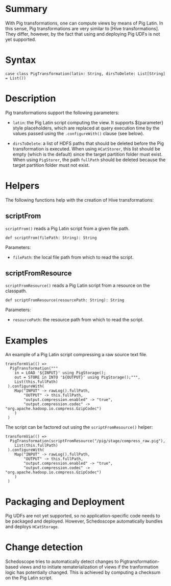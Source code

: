 # Summary

With Pig transformations, one can compute views by means of Pig Latin. In this sense, Pig transformations are very similar to [Hive transformations]. They differ, however, by the fact that using and deploying Pig UDFs is not yet supported.

# Syntax

    case class PigTransformation(latin: String, dirsToDelete: List[String] = List())

# Description

Pig transformations support the following parameters:

* `latin`: the Pig Latin script computing the view. It supports ${parameter} style placeholders, which are replaced at query execution time by the values passed using the `.configureWith()` clause (see below).

* `dirsToDelete`: a list of HDFS paths that should be deleted before the Pig transformation is executed. When using `HCatStorer`, this list should be empty (which is the default) since the target partition folder must exist. When using `PigStorer`, the path `fullPath` should be deleted because the target partition folder must not exist.

# Helpers

The following functions help with the creation of Hive transformations:

## scriptFrom

`scriptFrom()` reads a Pig Latin script from a given file path.

    def scriptFrom(filePath: String): String

Parameters:
* `filePath`: the local file path from which to read the script.

## scriptFromResource

`scriptFromResource()` reads a Pig Latin script from a resource on the classpath.

    def scriptFromResource(resourcePath: String): String

Parameters:

* `resourcePath`: the resource path from which to read the script.

# Examples

An example of a Pig Latin script compressing a raw source text file.

    transformVia(() =>
      PigTransformation("""
        in = LOAD '${INPUT}' using PigStorage();
        out = STORE in INTO '${OUTPUT}' using PigStorage();""",
        List(this.fullPath)
     ).configureWith(
        Map("INPUT" -> rawLog().fullPath,
            "OUTPUT" -> this.fullPath,
            "output.compression.enabled" -> "true",
            "output.compression.codec" -> "org.apache.hadoop.io.compress.GzipCodec")             
        )
     )

The script can be factored out using the `scriptFromResource()` helper:

    transformVia(() =>
      PigTransformation(scriptFromResource("/pig/stage/compress_raw.pig"),
        List(this.fullPath)
     ).configureWith(
        Map("INPUT" -> rawLog().fullPath,
            "OUTPUT" -> this.fullPath,
            "output.compression.enabled" -> "true",
            "output.compression.codec" -> "org.apache.hadoop.io.compress.GzipCodec")             
        )
     )


# Packaging and Deployment

Pig UDFs are not yet supported, so no application-specific code needs to be packaged and deployed. However, Schedoscope automatically bundles and deploys `HCatStorage`.

# Change detection

Schedoscope tries to automatically detect changes to Pigtransformation-based views and to initiate rematerialization of views if the tranformation logic has potentially changed. This is achieved by computing a checksum on the Pig Latin script.

